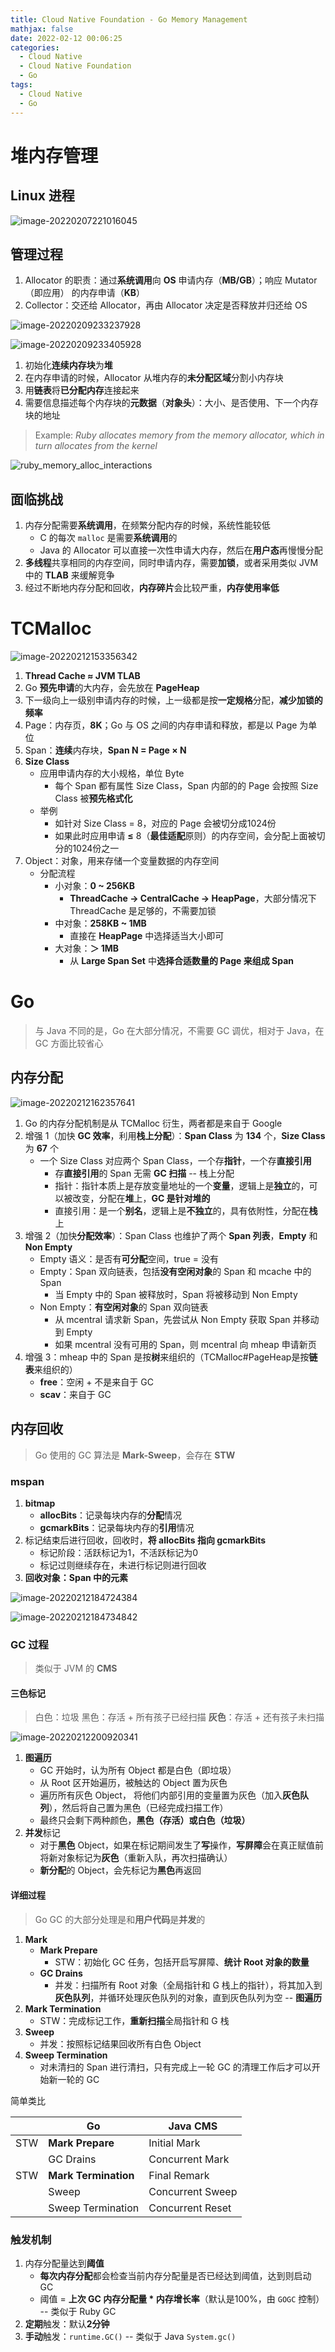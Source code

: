 ```yaml
---
title: Cloud Native Foundation - Go Memory Management
mathjax: false
date: 2022-02-12 00:06:25
categories:
  - Cloud Native
  - Cloud Native Foundation
  - Go
tags:
  - Cloud Native
  - Go
---
```


# 堆内存管理

## Linux 进程

![image-20220207221016045](https://cnf-1253868755.cos.ap-guangzhou.myqcloud.com/go/image-20220207221016045.png)

<!-- more -->

## 管理过程

1. Allocator 的职责：通过**系统调用**向 **OS** 申请内存（**MB/GB**）；响应 Mutator（即应用） 的内存申请（**KB**）
2. Collector：交还给 Allocator，再由 Allocator 决定是否释放并归还给 OS

![image-20220209233237928](https://cnf-1253868755.cos.ap-guangzhou.myqcloud.com/go/image-20220209233237928.png)

![image-20220209233405928](https://cnf-1253868755.cos.ap-guangzhou.myqcloud.com/go/image-20220209233405928.png)

1. 初始化**连续内存块**为**堆**
2. 在内存申请的时候，Allocator 从堆内存的**未分配区域**分割小内存块
3. 用**链表**将**已分配内存**连接起来
4. 需要信息描述每个内存块的**元数据**（**对象头**）：大小、是否使用、下一个内存块的地址

> Example: *Ruby allocates memory from the memory allocator, which in turn allocates from the kernel*

![ruby_memory_alloc_interactions](https://cnf-1253868755.cos.ap-guangzhou.myqcloud.com/go/ruby_memory_alloc_interactions.png)

## 面临挑战

1. 内存分配需要**系统调用**，在频繁分配内存的时候，系统性能较低
   - C 的每次 `malloc` 是需要**系统调用**的
   - Java 的 Allocator 可以直接一次性申请大内存，然后在**用户态**再慢慢分配
2. **多线程**共享相同的内存空间，同时申请内存，需要**加锁**，或者采用类似 JVM 中的 **TLAB** 来缓解竞争
3. 经过不断地内存分配和回收，**内存碎片**会比较严重，**内存使用率低**

# TCMalloc

![image-20220212153356342](https://cnf-1253868755.cos.ap-guangzhou.myqcloud.com/go/image-20220212153356342.png)

1. **Thread Cache ≈ JVM TLAB**
2. Go **预先申请**的大内存，会先放在 **PageHeap**
3. 下一级向上一级别申请内存的时候，上一级都是按**一定规格**分配，**减少加锁的频率**
4. Page：内存页，**8K**；Go 与 OS 之间的内存申请和释放，都是以 Page 为单位
5. Span：**连续**内存块，**Span N = Page × N**
6. **Size Class**
   - 应用申请内存的大小规格，单位 Byte
     - 每个 Span 都有属性 Size Class，Span 内部的的 Page 会按照 Size Class 被**预先格式化**
   - 举例
     - 如针对 Size Class = 8，对应的 Page 会被切分成1024份
     - 如果此时应用申请 **≤** 8（**最佳适配**原则）的内存空间，会分配上面被切分的1024份之一
7. Object：对象，用来存储一个变量数据的内存空间
   - 分配流程
     - 小对象：**0 ~ 256KB**
       - **ThreadCache -> CentralCache -> HeapPage**，大部分情况下 ThreadCache 是足够的，不需要加锁
     - 中对象：**258KB ~ 1MB**
       - 直接在 **HeapPage** 中选择适当大小即可
     - 大对象：**＞ 1MB**
       - 从 **Large Span Set** 中**选择合适数量的 Page 来组成 Span**

# Go

> 与 Java 不同的是，Go 在大部分情况，不需要 GC 调优，相对于 Java，在 GC 方面比较省心

## 内存分配

![image-20220212162357641](https://cnf-1253868755.cos.ap-guangzhou.myqcloud.com/go/image-20220212162357641.png)

1. Go 的内存分配机制是从 TCMalloc 衍生，两者都是来自于 Google
2. 增强 1（加快 **GC 效率**，利用**栈上分配**）：**Span Class** 为 **134** 个，**Size Class** 为 **67** 个
   - 一个 Size Class 对应两个 Span Class，一个存**指针**，一个存**直接引用**
     - 存**直接引用**的 Span 无需 **GC 扫描** -- 栈上分配
     - 指针：指针本质上是存放变量地址的一个**变量**，逻辑上是**独立**的，可以被改变，分配在**堆**上，**GC 是针对堆的**
     - 直接引用：是一个**别名**，逻辑上是**不独立**的，具有依附性，分配在**栈**上
3. 增强 2（加快**分配效率**）：Span Class 也维护了两个 **Span 列表**，**Empty** 和 **Non Empty**
   - Empty 语义：是否有**可分配**空间，true = 没有
   - Empty：Span 双向链表，包括**没有空闲对象**的 Span 和 mcache 中的 Span
     - 当 Empty 中的 Span 被释放时，Span 将被移动到 Non Empty
   - Non Empty：**有空闲对象**的 Span 双向链表
     - 从 mcentral 请求新 Span，先尝试从 Non Empty 获取 Span 并移动到 Empty
     - 如果 mcentral 没有可用的 Span，则 mcentral 向 mheap 申请新页
4. 增强 3：mheap 中的 Span 是按**树**来组织的（TCMalloc#PageHeap是按**链表**来组织的）
   - **free**：空闲 + 不是来自于 GC
   - **scav**：来自于 GC

## 内存回收

> Go 使用的 GC 算法是 **Mark-Sweep**，会存在 **STW**

### mspan

1. **bitmap**
   - **allocBits**：记录每块内存的**分配**情况
   - **gcmarkBits**：记录每块内存的**引用**情况
2. 标记结束后进行回收，回收时，**将 allocBits 指向 gcmarkBits**
   - 标记阶段：活跃标记为1，不活跃标记为0
   - 标记过则继续存在，未进行标记则进行回收
3. **回收对象：Span 中的元素**

![image-20220212184724384](https://cnf-1253868755.cos.ap-guangzhou.myqcloud.com/go/image-20220212184724384.png)

![image-20220212184734842](https://cnf-1253868755.cos.ap-guangzhou.myqcloud.com/go/image-20220212184734842.png)

### GC 过程

> 类似于 JVM 的 **CMS**

#### 三色标记

> 白色：垃圾
> 黑色：存活 + 所有孩子已经扫描
> **灰色**：存活 + 还有孩子未扫描

![image-20220212200920341](https://cnf-1253868755.cos.ap-guangzhou.myqcloud.com/go/image-20220212200920341.png)

1. **图遍历**
   - GC 开始时，认为所有 Object 都是白色（即垃圾）
   - 从 Root 区开始遍历，被触达的 Object 置为灰色
   - 遍历所有灰色 Object， 将他们内部引用的变量置为灰色（加入**灰色队列**），然后将自己置为黑色（已经完成扫描工作）
   - 最终只会剩下两种颜色，**黑色（存活）或白色（垃圾）**
2. **并发**标记
   - 对于**黑色** Object，如果在标记期间发生了**写**操作，**写屏障**会在真正赋值前将新对象标记为**灰色**（重新入队，再次扫描确认）
   - **新分配**的 Object，会先标记为**黑色**再返回

#### 详细过程

> Go GC 的大部分处理是和**用户代码**是**并发**的

1. **Mark**
   - **Mark Prepare**
     - STW：初始化 GC 任务，包括开启写屏障、**统计 Root 对象的数量**
   - **GC Drains**
     - 并发：扫描所有 Root 对象（全局指针和 G 栈上的指针），将其加入到**灰色队列**，并循环处理灰色队列的对象，直到灰色队列为空 -- **图遍历**
2. **Mark Termination**
   - STW：完成标记工作，**重新扫描**全局指针和 G 栈
3. **Sweep**
   - 并发：按照标记结果回收所有白色 Object
4. **Sweep Termination**
   - 对未清扫的 Span 进行清扫，只有完成上一轮 GC 的清理工作后才可以开始新一轮的 GC

简单类比

|      | Go                   | Java CMS         |
| ---- | -------------------- | ---------------- |
| STW  | **Mark Prepare**     | Initial Mark     |
|      | GC Drains            | Concurrent Mark  |
| STW  | **Mark Termination** | Final Remark     |
|      | Sweep                | Concurrent Sweep |
|      | Sweep Termination    | Concurrent Reset |

### 触发机制

1. 内存分配量达到**阈值**
   - **每次内存分配**都会检查当前内存分配量是否已经达到阈值，达到则启动 GC
   - 阈值 = **上次 GC 内存分配量 * 内存增长率**（默认是100%，由 `GOGC` 控制） -- 类似于 Ruby GC
2. **定期**触发：默认**2分钟**
3. **手动**触发：`runtime.GC()` -- 类似于 Java `System.gc()`
